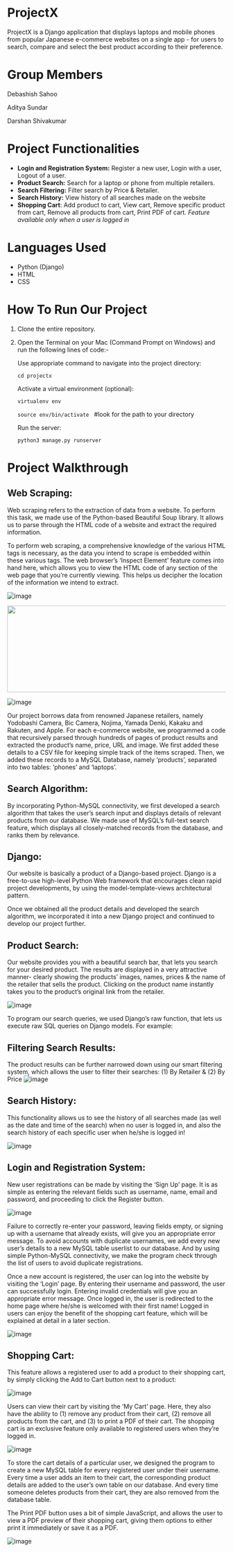 # ProjectX
ProjectX is a Django application that displays laptops and mobile phones from popular Japanese e-commerce websites on a single app - for users to search, compare and select the best product according to their preference.

# Group Members									  
Debashish Sahoo

Aditya Sundar

Darshan Shivakumar

# Project Functionalities
- **Login and Registration System:** 
Register a new user, Login with a user, Logout of a user.
- **Product Search:** 
Search for a laptop or phone from multiple retailers.
- **Search Filtering:** 
Filter search by Price & Retailer.
- **Search History:** 
View history of all searches made on the website
- **Shopping Cart**: 
Add product to cart, View cart, Remove specific product from cart, Remove all products from cart, Print PDF of cart. _Feature available only when a user is logged in_

# Languages Used

- Python (Django)
- HTML
- CSS

# How To Run Our Project

1. Clone the entire repository.
2. Open the Terminal on your Mac (Command Prompt on Windows) and run the following lines of code:-

   Use appropriate command to navigate into the project directory:
   
    `cd projectx`
   
   Activate a virtual environment (optional):
   
    `virtualenv env`  
    
    `source env/bin/activate` &nbsp; #look for the path to your directory
    
    Run the server:
    
    `python3 manage.py runserver` 

# Project Walkthrough 
 
## Web Scraping: 
Web scraping refers to the extraction of data from a website. To perform this task, we made use of the Python-based Beautiful Soup library. It allows us to parse through the HTML code of a website and extract the required information. 

To perform web scraping, a comprehensive knowledge of the various HTML tags is necessary, as the data you intend to scrape is embedded within these various tags. The web browser’s ‘Inspect Element’ feature comes into hand here, which allows you to view the HTML code of any section of the web page that you’re currently viewing. This helps us decipher the location of the information we intend to extract.

![image](https://user-images.githubusercontent.com/69211573/128525767-68ff78e9-63bb-4d66-ae4d-dffb444a66eb.png)

<img src="https://user-images.githubusercontent.com/69211573/128526150-eda62424-4f04-42a3-afee-190df27a9637.png" height="200" width="1500">


![image](https://user-images.githubusercontent.com/69211573/128526183-d6d1a253-8151-42ac-bbee-1861a6355eed.png)

Our project borrows data from renowned Japanese retailers, namely Yodobashi Camera, Bic Camera, Nojima, Yamada Denki, Kakaku and Rakuten, and Apple. For each e-commerce website, we programmed a code that recursively parsed through hundreds of pages of product results and extracted the product’s name, price, URL and image. We first added these details to a CSV file for keeping simple track of the items scraped. Then, we added these records to a MySQL Database, namely ‘products’, separated into two tables: ‘phones’ and ‘laptops’. 

## Search Algorithm:
By incorporating Python-MySQL connectivity, we first developed a search algorithm that takes the user’s search input and displays details of relevant products from our database. We made use of MySQL’s full-text search feature, which displays all closely-matched records from the database, and ranks them by relevance. 


## Django:

Our website is basically a product of a Django-based project. Django is a free-to-use high-level Python Web framework that encourages clean rapid project developments, by using the model-template-views architectural pattern.

Once we obtained all the product details and developed the search algorithm, we incorporated it into a new Django project and continued to develop our project further.

## Product Search:
Our website provides you with a beautiful search bar, that lets you search for your desired product. The results are displayed in a very attractive manner- clearly showing the products’ images, names, prices & the name of the retailer that sells the product. Clicking on the product name instantly takes you to the product’s original link from the retailer. 

![image](https://user-images.githubusercontent.com/69211573/128526487-9b82c451-ca42-46eb-b5a2-43319590a316.png)

To program our search queries, we used Django’s raw function, that lets us execute raw SQL queries on Django models. For example:
 
## Filtering Search Results:
The product results can be further narrowed down using our smart filtering system, which allows the user to filter their searches: (1) By Retailer & (2) By Price
![image](https://user-images.githubusercontent.com/69211573/128526771-ee263f8a-570d-4630-9da0-a89d6e2164c1.png)


## Search History:
This functionality allows us to see the history of all searches made (as well as the date and time of the search) when no user is logged in, and also the search history of each specific user when he/she is logged in! 

![image](https://user-images.githubusercontent.com/69211573/128526845-83ae53d3-bb69-45d7-a572-fbc6d791245e.png)

## Login and Registration System:
New user registrations can be made by visiting the ‘Sign Up’ page. It is as simple as entering the relevant fields such as username, name, email and password, and proceeding to click the Register button. 

![image](https://user-images.githubusercontent.com/69211573/128526928-dd173fc4-2dfc-4976-813b-b0f4942633ab.png)

Failure to correctly re-enter your password, leaving fields empty, or signing up with a username that already exists, will give you an appropriate error message. To avoid accounts with duplicate usernames, we add every new user’s details to a new MySQL table userlist to our database. And by using simple Python-MySQL connectivity, we make the program check through the list of users to avoid duplicate registrations. 

Once a new account is registered, the user can log into the website by visiting the ‘Login’ page.
By entering their username and password, the user can successfully login. Entering invalid credentials will give you an appropriate error message. 
Once logged in, the user is redirected to the home page where he/she is welcomed with their first name! Logged in users can enjoy the benefit of the shopping cart feature, which will be explained at detail in a later section.

![image](https://user-images.githubusercontent.com/69211573/128527129-59d16ab1-7299-4fa3-8c5d-f9c87bcbc034.png)

## Shopping Cart:
This feature allows a registered user to add a product to their shopping cart, by simply clicking the Add to Cart button next to a product:

![image](https://user-images.githubusercontent.com/69211573/128527243-a970ec37-e7dd-40f9-bfea-7754e8811864.png)

Users can view their cart by visiting the ‘My Cart’ page. Here, they also have the ability to (1) remove any product from their cart, (2) remove all products from the cart, and (3) to print a PDF of their cart. The shopping cart is an exclusive feature only  available to registered users when they’re logged in. 

![image](https://user-images.githubusercontent.com/69211573/128527303-22aab629-12d5-4c45-964d-7371947e4805.png)

To store the cart details of a particular user, we designed the program to create a new MySQL table for every registered user under their username. Every time a user adds an item to their cart, the corresponding product details are added to the user’s own table on our database. And every time someone deletes products from their cart, they are also removed from the database table. 

The Print PDF button uses a bit of simple JavaScript, and allows the user to view a PDF preview of their shopping cart, giving them options to either print it immediately or save it as a PDF.

![image](https://user-images.githubusercontent.com/69211573/128527363-5df37ada-fea5-46e6-9a6b-fcaaf879d454.png)

